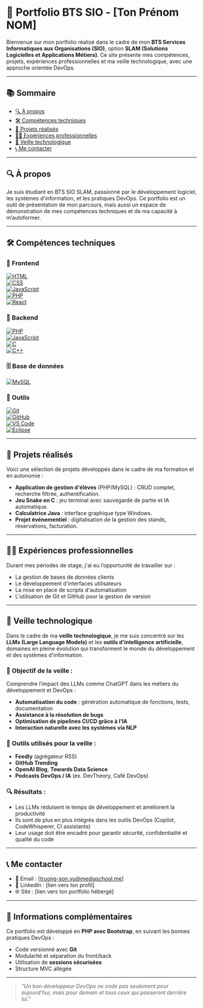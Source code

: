 # 💼 Portfolio BTS SIO - [Ton Prénom NOM]

Bienvenue sur mon portfolio réalisé dans le cadre de mon **BTS Services Informatiques aux Organisations (SIO)**, option **SLAM (Solutions Logicielles et Applications Métiers)**. Ce site présente mes compétences, projets, expériences professionnelles et ma veille technologique, avec une approche orientée DevOps.

---

## 📚 Sommaire

- [🔍 À propos](#-à-propos)
- [🛠️ Compétences techniques](#️-compétences-techniques)
- [📁 Projets réalisés](#-projets-réalisés)
- [👨‍💼 Expériences professionnelles](#-expériences-professionnelles)
- [🧠 Veille technologique](#-veille-technologique)
- [📞 Me contacter](#-me-contacter)

---

## 🔍 À propos

Je suis étudiant en BTS SIO SLAM, passionné par le développement logiciel, les systèmes d'information, et les pratiques DevOps. Ce portfolio est un outil de présentation de mon parcours, mais aussi un espace de démonstration de mes compétences techniques et de ma capacité à m’autoformer.

---

## 🛠️ Compétences techniques

### 🎨 Frontend

[![HTML](https://skillicons.dev/icons?i=html)](https://skillicons.dev)  
[![CSS](https://skillicons.dev/icons?i=css)](https://skillicons.dev)  
[![JavaScript](https://skillicons.dev/icons?i=javascript)](https://skillicons.dev)  
[![PHP](https://skillicons.dev/icons?i=php)](https://skillicons.dev)  
[![React](https://skillicons.dev/icons?i=react)](https://skillicons.dev)

### 🔧 Backend

[![PHP](https://skillicons.dev/icons?i=php)](https://skillicons.dev)  
[![JavaScript](https://skillicons.dev/icons?i=javascript)](https://skillicons.dev)  
[![C](https://skillicons.dev/icons?i=c)](https://skillicons.dev)  
[![C++](https://skillicons.dev/icons?i=cpp)](https://skillicons.dev)

### 🗄️ Base de données

[![MySQL](https://skillicons.dev/icons?i=mysql)](https://skillicons.dev)

### 🧰 Outils

[![Git](https://skillicons.dev/icons?i=git)](https://skillicons.dev)  
[![GitHub](https://skillicons.dev/icons?i=github)](https://skillicons.dev)  
[![VS Code](https://skillicons.dev/icons?i=vscode)](https://skillicons.dev)  
[![Eclipse](https://skillicons.dev/icons?i=eclipse)](https://skillicons.dev)

---


## 📁 Projets réalisés

Voici une sélection de projets développés dans le cadre de ma formation et en autonomie :

- **Application de gestion d'élèves** (PHP/MySQL) : CRUD complet, recherche filtrée, authentification.
- **Jeu Snake en C** : jeu terminal avec sauvegarde de partie et IA automatique.
- **Calculatrice Java** : interface graphique type Windows.
- **Projet événementiel** : digitalisation de la gestion des stands, réservations, facturation.

---

## 👨‍💼 Expériences professionnelles

Durant mes périodes de stage, j'ai eu l’opportunité de travailler sur :

- La gestion de bases de données clients
- Le développement d'interfaces utilisateurs
- La mise en place de scripts d'automatisation
- L'utilisation de Git et GitHub pour la gestion de version

---

## 🧠 Veille technologique

Dans le cadre de ma **veille technologique**, je me suis concentré sur les **LLMs (Large Language Models)** et les **outils d'intelligence artificielle**, domaines en pleine évolution qui transforment le monde du développement et des systèmes d'information.

### 🎯 Objectif de la veille :
Comprendre l’impact des LLMs comme ChatGPT dans les métiers du développement et DevOps :
- **Automatisation du code** : génération automatique de fonctions, tests, documentation
- **Assistance à la résolution de bugs**
- **Optimisation de pipelines CI/CD grâce à l’IA**
- **Interaction naturelle avec les systèmes via NLP**

### 📌 Outils utilisés pour la veille :
- **Feedly** (agrégateur RSS)
- **GitHub Trending**
- **OpenAI Blog**, **Towards Data Science**
- **Podcasts DevOps / IA** (ex. DevTheory, Café DevOps)

### 🔍 Résultats :
- Les LLMs réduisent le temps de développement et améliorent la productivité
- Ils sont de plus en plus intégrés dans les outils DevOps (Copilot, CodeWhisperer, CI assistants)
- Leur usage doit être encadré pour garantir sécurité, confidentialité et qualité du code

---

## 📞 Me contacter

- 📧 Email : [truong-son.vu@mediaschool.me]
- 💼 LinkedIn : [lien vers ton profil]
- 🌐 Site : [lien vers ton portfolio hébergé]

---

## 🧾 Informations complémentaires

Ce portfolio est développé en **PHP avec Bootstrap**, en suivant les bonnes pratiques DevOps :
- Code versionné avec **Git**
- Modularité et séparation du front/back
- Utilisation de **sessions sécurisées**
- Structure MVC allégée

---

> _“Un bon développeur DevOps ne code pas seulement pour aujourd’hui, mais pour demain et tous ceux qui passeront derrière lui.”_
